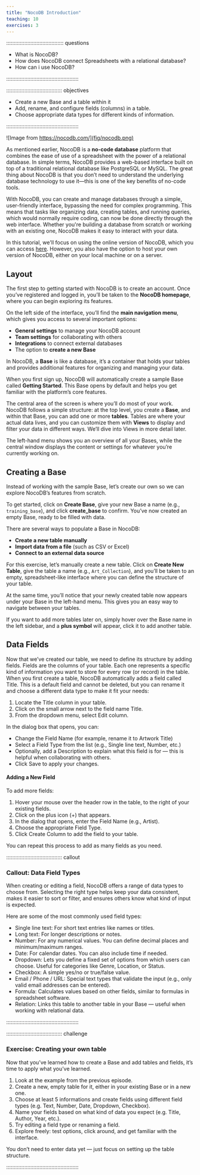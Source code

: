 ```yaml
---
title: "NocoDB Introduction"
teaching: 10
exercises: 3
---
```


:::::::::::::::::::::::::::::::::::::: questions

- What is NocoDB?
- How does NocoDB connect Spreadsheets with a relational database?
- How can i use NocoDB?

::::::::::::::::::::::::::::::::::::::::::::::::

::::::::::::::::::::::::::::::::::::: objectives

- Create a new Base and a table within it
- Add, rename, and configure fields (columns) in a table.
- Choose appropriate data types for different kinds of information.

::::::::::::::::::::::::::::::::::::::::::::::::


![Image from https://nocodb.com/](fig/nocodb.png)


As mentioned earlier, NocoDB is a **no-code database** platform that combines the ease of use of a spreadsheet with the power of a relational database. In simple terms, NocoDB provides a web-based interface built on top of a traditional relational database like PostgreSQL or MySQL. The great thing about NocoDB is that you don’t need to understand the underlying database technology to use it—this is one of the key benefits of no-code tools.

With NocoDB, you can create and manage databases through a simple, user-friendly interface, bypassing the need for complex programming. This means that tasks like organizing data, creating tables, and running queries, which would normally require coding, can now be done directly through the web interface. Whether you're building a database from scratch or working with an existing one, NocoDB makes it easy to interact with your data.

In this tutorial, we'll focus on using the online version of NocoDB, which you can access [here](https://app.nocodb.com/). However, you also have the option to host your own version of NocoDB, either on your local machine or on a server.


## Layout

The first step to getting started with NocoDB is to create an account. Once you’ve registered and logged in, you’ll be taken to the **NocoDB homepage**, where you can begin exploring its features.

On the left side of the interface, you’ll find the **main navigation menu**, which gives you access to several important options:
- **General settings** to manage your NocoDB account
- **Team settings** for collaborating with others
- **Integrations** to connect external databases
- The option to **create a new Base**

In NocoDB, a **Base** is like a database, it’s a container that holds your tables and provides additional features for organizing and managing your data. 

When you first sign up, NocoDB will automatically create a sample Base called **Getting Started**. This Base opens by default and helps you get familiar with the platform’s core features.

The central area of the screen is where you’ll do most of your work. NocoDB follows a simple structure: at the top level, you create a **Base**, and within that Base, you can add one or more **tables**. Tables are where your actual data lives, and you can customize them with **Views** to display and filter your data in different ways. We’ll dive into Views in more detail later.

The left-hand menu shows you an overview of all your Bases, while the central window displays the content or settings for whatever you’re currently working on.


## Creating a Base

Instead of working with the sample Base, let’s create our own so we can explore NocoDB’s features from scratch.

To get started, click on **Create Base**, give your new Base a name (e.g., `training_base`), and click **create_base** to confirm. You’ve now created an empty Base, ready to be filled with data.

There are several ways to populate a Base in NocoDB:
- **Create a new table manually**
- **Import data from a file** (such as CSV or Excel)
- **Connect to an external data source**

For this exercise, let’s manually create a new table. Click on **Create New Table**, give the table a name (e.g., `Art_Collection`), and you’ll be taken to an empty, spreadsheet-like interface where you can define the structure of your table.

At the same time, you’ll notice that your newly created table now appears under your Base in the left-hand menu. This gives you an easy way to navigate between your tables.

If you want to add more tables later on, simply hover over the Base name in the left sidebar, and a **plus symbol** will appear, click it to add another table.




## Data Fields


Now that we’ve created our table, we need to define its structure by adding fields. Fields are the columns of your table. Each one represents a specific kind of information you want to store for every row (or record) in the table.
When you first create a table, NocoDB automatically adds a field called Title. This is a default field and cannot be deleted, but you can rename it and choose a different data type to make it fit your needs:

1. Locate the Title column in your table.
2. Click on the small arrow next to the field name Title.
3. From the dropdown menu, select Edit column.

In the dialog box that opens, you can:
+ Change the Field Name (for example, rename it to Artwork Title)
+ Select a Field Type from the list (e.g., Single line text, Number, etc.)
+ Optionally, add a Description to explain what this field is for — this is helpful when collaborating with others.
+ Click Save to apply your changes.

#### Adding a New Field

To add more fields:

1. Hover your mouse over the header row in the table, to the right of your existing fields.
2. Click on the plus icon (+) that appears.
3. In the dialog that opens, enter the Field Name (e.g., Artist).
4. Choose the appropriate Field Type.
5. Click Create Column to add the field to your table.

You can repeat this process to add as many fields as you need.


::::::::::::::::::::::::::::::::::::: callout

### Callout: Data Field Types

When creating or editing a field, NocoDB offers a range of data types to choose from. Selecting the right type helps keep your data consistent, makes it easier to sort or filter, and ensures others know what kind of input is expected.

Here are some of the most commonly used field types:

+ Single line text: For short text entries like names or titles.
+ Long text: For longer descriptions or notes.
+ Number: For any numerical values. You can define decimal places and minimum/maximum ranges.
+ Date: For calendar dates. You can also include time if needed.
+ Dropdown: Lets you define a fixed set of options from which users can choose. Useful for categories like Genre, Location, or Status.
+ Checkbox: A simple yes/no or true/false value.
+ Email / Phone / URL: Special text types that validate the input (e.g., only valid email addresses can be entered).
+ Formula: Calculates values based on other fields, similar to formulas in spreadsheet software.
+ Relation: Links this table to another table in your Base — useful when working with relational data.

::::::::::::::::::::::::::::::::::::::::::::::::



::::::::::::::::::::::::::::::::::::: challenge

### Exercise: Creating your own table

Now that you’ve learned how to create a Base and add tables and fields, it’s time to apply what you’ve learned.

1. Look at the example from the previous episode.
2. Create a new, empty table for it, either in your existing Base or in a new one.
3. Choose at least 5 informations and create fields using different field types (e.g. Text, Number, Date, Dropdown, Checkbox).
4. Name your fields based on what kind of data you expect (e.g. Title, Author, Year, etc.).
5. Try editing a field type or renaming a field.
6. Explore freely: test options, click around, and get familiar with the interface.

You don’t need to enter data yet — just focus on setting up the table structure.

::::::::::::::::::::::::::::::::::::::::::::::::
